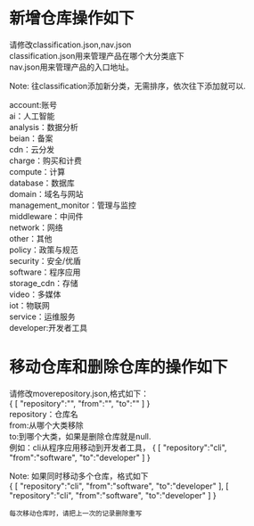 # 新增仓库操作如下
请修改classification.json,nav.json<br/>
classification.json用来管理产品在哪个大分类底下<br/>nav.json用来管理产品的入口地址。<br/>

Note: 往classification添加新分类，无需排序，依次往下添加就可以.<br/>

account:账号<br/>
ai：人工智能<br/>
analysis：数据分析<br/>
beian：备案<br/>
cdn：云分发<br/>
charge：购买和计费<br/>
compute：计算<br/>
database：数据库<br/>
domain：域名与网站<br/>
management_monitor：管理与监控<br/>
middleware：中间件<br/>
network：网络<br/>
other：其他<br/>
policy：政策与规范<br/>
security：安全/优盾<br/>
software：程序应用<br/>
storage_cdn：存储<br/>
video：多媒体<br/>
iot：物联网<br/>
service：运维服务<br/>
developer:开发者工具<br/>


# 移动仓库和删除仓库的操作如下
请修改moverepository.json,格式如下：<br/>
{
  [
  "repository":"",
  "from":"",
  "to":""
  ]
}<br/>
repository：仓库名<br/>
from:从哪个大类移除<br/>
to:到哪个大类，如果是删除仓库就是null.<br/>
例如：cli从程序应用移动到开发者工具，
{
  [
  "repository":"cli",
  "from":"software",
  "to":"developer"
  ]
}

Note:
如果同时移动多个仓库，格式如下<br/>
{
  [
  "repository":"cli",
  "from":"software",
  "to":"developer"
  ],
  [
  "repository":"cli",
  "from":"software",
  "to":"developer"
  ]
}<br/>

    每次移动仓库时，请把上一次的记录删除重写


